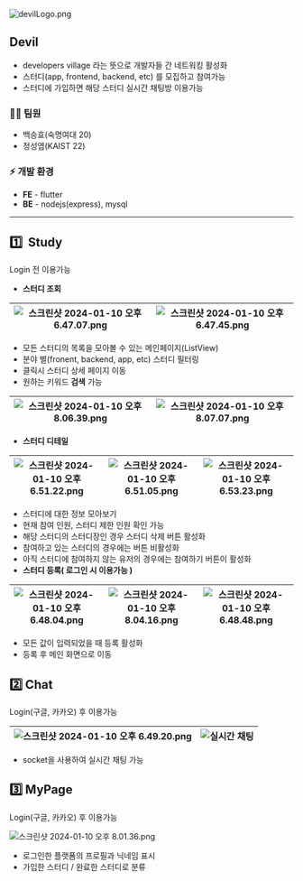 ![devilLogo.png](https://github.com/SungyeopJeong/MadcampWeek2/assets/71690205/3316a660-cb89-43b0-a1c1-132eb68cf8ce)

## **Devil**

- developers village 라는 뜻으로 개발자들 간 네트워킹 활성화
- 스터디(app, frontend, backend, etc) 를 모집하고 참여가능
- 스터디에 가입하면 해당 스터디 실시간 채팅방 이용가능

### 🧑‍💻 팀원

- 백승효(숙명여대 20)
- 정성엽(KAIST 22)

### ⚡ 개발 환경

- **FE** - flutter
- **BE** - nodejs(express), mysql

---

## 1️⃣  Study

 Login 전 이용가능

- **스터디 조회**

![스크린샷 2024-01-10 오후 6.47.07.png](https://github.com/SungyeopJeong/MadcampWeek2/assets/71690205/8b495532-5c86-41cf-bc1e-57c2f64dc733) | ![스크린샷 2024-01-10 오후 6.47.45.png](https://github.com/SungyeopJeong/MadcampWeek2/assets/71690205/dcc3cab0-8dd6-4ea9-ac15-8da32dc3035e)
--- | --- 

- 모든 스터디의 목록을 모아볼 수 있는 메인페이지(ListView)
- 분야 별(fronent, backend, app, etc) 스터디 필터링
- 클릭시 스터디 상세 페이지 이동
- 원하는 키워드 **검색** 가능

![스크린샷 2024-01-10 오후 8.06.39.png](https://github.com/SungyeopJeong/MadcampWeek2/assets/71690205/12c77a57-e523-413a-b18f-bdf3e2ab5312) | ![스크린샷 2024-01-10 오후 8.07.07.png](https://github.com/SungyeopJeong/MadcampWeek2/assets/71690205/1f1e33fc-2c9b-4112-8462-0755802d4ead)
--- | ---

- **스터디 디테일**

![스크린샷 2024-01-10 오후 6.51.22.png](https://github.com/SungyeopJeong/MadcampWeek2/assets/71690205/78f16ad1-eb9c-4587-8f08-0d4a4e40015f) | ![스크린샷 2024-01-10 오후 6.51.05.png](https://github.com/SungyeopJeong/MadcampWeek2/assets/71690205/bb545cb9-a673-4a26-9d6b-695f7b0c13f6) | ![스크린샷 2024-01-10 오후 6.53.23.png](https://github.com/SungyeopJeong/MadcampWeek2/assets/71690205/c020a82b-74d1-4a59-a275-c2574dc4d0fc)
--- | --- | ---

- 스터디에 대한 정보 모아보기
- 현재 참여 인원, 스터디 제한 인원 확인 가능
- 해당 스터디의 스터디장인 경우 스터디 삭제 버튼 활성화
- 참여하고 있는 스터디의 경우에는 버튼 비활성화
- 아직 스터디에 참여하지 않는 유저의 경우에는 참여하기 버튼이 활성화
- **스터디 등록( 로그인 시 이용가능 )**

![스크린샷 2024-01-10 오후 6.48.04.png](https://github.com/SungyeopJeong/MadcampWeek2/assets/71690205/2b16ab55-c7b4-45b3-b59f-72b72450e043) | ![스크린샷 2024-01-10 오후 8.04.16.png](https://github.com/SungyeopJeong/MadcampWeek2/assets/71690205/b3443689-d989-4096-acf7-c8562adc7de5) | ![스크린샷 2024-01-10 오후 6.48.48.png](https://github.com/SungyeopJeong/MadcampWeek2/assets/71690205/4fb07c8c-4f6d-4592-9efd-a39e37787587)
--- | --- | ---

- 모든 값이 입력되었을 때 등록 활성화
- 등록 후 메인 화면으로 이동

## 2️⃣ Chat

Login(구글, 카카오) 후 이용가능

![스크린샷 2024-01-10 오후 6.49.20.png](https://github.com/SungyeopJeong/MadcampWeek2/assets/71690205/d13b741a-eea0-4315-aa87-00bec77847cf) | ![실시간 채팅](https://github.com/SungyeopJeong/MadcampWeek2/assets/71690205/fd90da9c-7222-448f-bd83-33a86d05c355)
--- | ---

- socket을 사용하여 실시간 채팅 가능

## 3️⃣ MyPage

Login(구글, 카카오) 후 이용가능

![스크린샷 2024-01-10 오후 8.01.36.png](https://github.com/SungyeopJeong/MadcampWeek2/assets/71690205/129d0b11-feed-4390-b805-c630ee637e44)

- 로그인한 플랫폼의 프로필과 닉네임 표시
- 가입한 스터디 / 완료한 스터디로 분류

